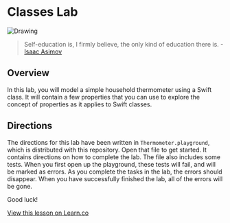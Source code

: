 # Classes Lab

![Drawing](http://i.imgur.com/itrJlyZ.jpg?1)  

> Self-education is, I firmly believe, the only kind of education there is. -[Isaac Asimov](https://en.wikipedia.org/wiki/Isaac_Asimov)
 

## Overview

In this lab, you will model a simple household thermometer using a Swift class. It will contain a few properties that you can use to explore the concept of properties as it applies to Swift classes.

## Directions

The directions for this lab have been written in `Thermometer.playground`, which is distributed with this repository. Open that file to get started. It contains directions on how to complete the lab. The file also includes some tests. When you first open up the playground, these tests will fail, and will be marked as errors. As you complete the tasks in the lab, the errors should disappear. When you have successfully finished the lab, all of the errors will be gone.

Good luck!

<a href='https://learn.co/lessons/Classes-Lab' data-visibility='hidden'>View this lesson on Learn.co</a>
